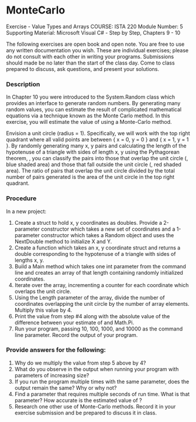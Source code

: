 # MonteCarlo
Exercise - Value Types and Arrays
COURSE: ISTA 220
Module Number: 5
Supporting Material: Microsoft Visual C# - Step by Step, Chapters 9 - 10

The following exercises are open book and open note.  You are free to use any written documentation you wish.  These are individual exercises; please do not consult with each other in writing your programs. Submissions should made be no later than the start of the class day. Come to class prepared to discuss, ask questions, and present your solutions.

### Description
In Chapter 10 you were introduced to the System.Random class which provides an interface to generate random numbers. By generating many random values, you can estimate the result of complicated mathematical equations via a technique known as the Monte Carlo method. In this exercise, you will estimate the value of  using a Monte-Carlo method.

Envision a unit circle (radius = 1). Specifically, we will work with the top right quadrant where all valid points are between { x = 0, y = 0 } and { x = 1, y = 1 }. By randomly generating many x, y pairs and calculating the length of the hypotenuse of a triangle with sides of length x, y using the Pythagorean theorem, , you can classify the pairs into those that overlap the unit circle (, blue shaded area) and those that fall outside the unit circle (, red shaded area). The ratio of pairs that overlap the unit circle divided by the total number of pairs generated is the area of the unit circle in the top right quadrant.



### Procedure
In a new project:
1. Create a struct to hold x, y coordinates as doubles. Provide a 2-parameter constructor which takes a new set of coordinates and a 1-parameter constructor which takes a Random object and uses the NextDouble method to initialize X and Y.
2. Create a function which takes an x, y coordinate struct and returns a double corresponding to the hypotenuse of a triangle with sides of lengths x, y.
3. Build a Main method which takes one int parameter from the command line and creates an array of that length containing randomly initialized coordinates.
4. Iterate over the array, incrementing a counter for each coordinate which overlaps the unit circle.
5. Using the Length parameter of the array, divide the number of coordinates overlapping the unit circle by the number of array elements. Multiply this value by 4.
6. Print the value from step #4 along with the absolute value of the difference between your estimate of  and Math.Pi.
7. Run your program, passing 10, 100, 1000, and 10000 as the command line parameter. Record the output of your program.

### Provide answers for the following:
1. Why do we multiply the value from step 5 above by 4?
2. What do you observe in the output when running your program with parameters of increasing size?
3. If you run the program multiple times with the same parameter, does the output remain the same? Why or why not?
4. Find a parameter that requires multiple seconds of run time. What is that parameter? How accurate is the estimated value of ?
5. Research one other use of Monte-Carlo methods. Record it in your exercise submission and be prepared to discuss it in class.
